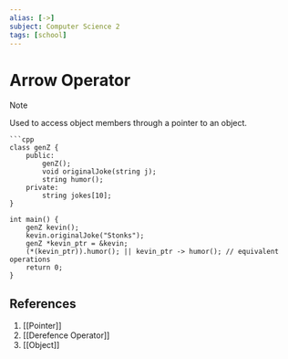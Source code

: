 ```yaml
---
alias: [->]
subject: Computer Science 2
tags: [school]
---
```

# Arrow Operator


> [!note]
> Used to access object members through a pointer to an object.

````ad-example
```cpp
class genZ {
	public:
		genZ();
		void originalJoke(string j);
		string humor();
	private:
		string jokes[10];
}

int main() {
	genZ kevin();
	kevin.originalJoke("Stonks");
	genZ *kevin_ptr = &kevin;
	(*(kevin_ptr)).humor(); || kevin_ptr -> humor(); // equivalent operations
	return 0;
}
````

## References
1. [[Pointer]]
2. [[Derefence Operator]]
3. [[Object]]